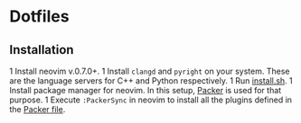 # Dotfiles

## Installation

1 Install neovim v.0.7.0+.
1 Install `clangd` and `pyright` on your system. These are the language servers for C++ and Python respectively.
1 Run [install.sh](/install.sh).
1 Install package manager for neovim. In this setup, [Packer](https://github.com/wbthomason/packer.nvim#quickstart) is used for that purpose.
1 Execute `:PackerSync` in neovim to install all the plugins defined in the [Packer file](/nvim/lua/core/packer.lua).

